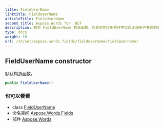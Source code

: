 ```yaml
---
title: FieldUserName
linktitle: FieldUserName
articleTitle: FieldUserName
second_title: Aspose.Words for .NET
description: 探索 FieldUserName 构造函数，它是您在应用程序中实现无缝用户管理的首选解决方案。使用我们的默认构造函数优化性能！
type: docs
weight: 10
url: /zh/net/aspose.words.fields/fieldusername/fieldusername/
---
```

## FieldUserName constructor

默认构造函数。

```csharp
public FieldUserName()
```

### 也可以看看

* class [FieldUserName](../)
* 命名空间 [Aspose.Words.Fields](../../../aspose.words.fields/)
* 部件 [Aspose.Words](../../../)
